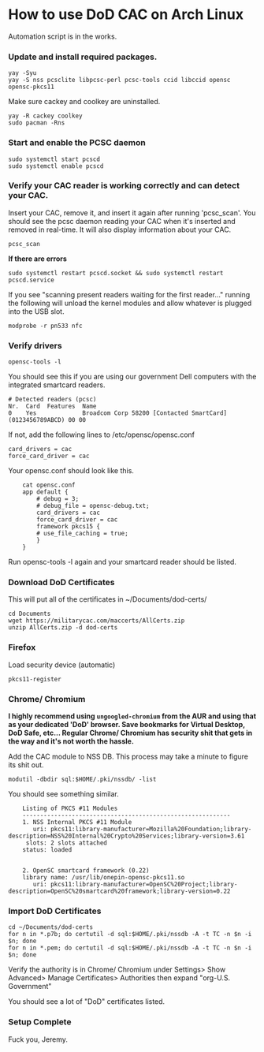 # How to use DoD CAC on Arch Linux

Automation script is in the works.

### Update and install required packages.
```
yay -Syu
yay -S nss pcsclite libpcsc-perl pcsc-tools ccid libccid opensc opensc-pkcs11
```
Make sure cackey and coolkey are uninstalled.
```
yay -R cackey coolkey
sudo pacman -Rns
```

### Start and enable the PCSC daemon
```
sudo systemctl start pcscd
sudo systemctl enable pcscd
```

### Verify your CAC reader is working correctly and can detect your CAC.
Insert your CAC, remove it, and insert it again after running 'pcsc_scan'. You should see the pcsc daemon reading your CAC when it's inserted and removed in real-time. It will also display information about your CAC.

```pcsc_scan```

**If there are errors**
```
sudo systemctl restart pcscd.socket && sudo systemctl restart pcscd.service
```

If you see "scanning present readers waiting for the first reader..." running the following will unload the kernel modules and allow whatever is plugged into the USB slot.
```
modprobe -r pn533 nfc
```

### Verify drivers
```
opensc-tools -l
```

You should see this if you are using our government Dell computers with the integrated smartcard readers.
```
# Detected readers (pcsc)
Nr.  Card  Features  Name
0    Yes             Broadcom Corp 58200 [Contacted SmartCard] (0123456789ABCD) 00 00
```

If not, add the following lines to /etc/opensc/opensc.conf
```
card_drivers = cac
force_card_driver = cac
```
Your opensc.conf should look like this.
```
    cat opensc.conf
    app default {
        # debug = 3;
        # debug_file = opensc-debug.txt;
        card_drivers = cac
        force_card_driver = cac
        framework pkcs15 {	
        # use_file_caching = true;
        }
    }
```
Run opensc-tools -l again and your smartcard reader should be listed.

### Download DoD Certificates
This will put all of the certificates in ~/Documents/dod-certs/
```
cd Documents
wget https://militarycac.com/maccerts/AllCerts.zip
unzip AllCerts.zip -d dod-certs
```

### Firefox
Load security device (automatic)
```
pkcs11-register
```

### Chrome/ Chromium

**I highly recommend using ```ungoogled-chromium``` from the AUR and using that as your dedicated 'DoD' browser. Save bookmarks for Virtual Desktop, DoD Safe, etc... Regular Chrome/ Chromium has security shit that gets in the way and it's not worth the hassle.**

Add the CAC module to NSS DB.
This process may take a minute to figure its shit out.
```
modutil -dbdir sql:$HOME/.pki/nssdb/ -list
```
You should see something similar.
```
    Listing of PKCS #11 Modules
    -----------------------------------------------------------
    1. NSS Internal PKCS #11 Module
   	   uri: pkcs11:library-manufacturer=Mozilla%20Foundation;library-description=NSS%20Internal%20Crypto%20Services;library-version=3.61
   	 slots: 2 slots attached
   	status: loaded


    2. OpenSC smartcard framework (0.22)
	library name: /usr/lib/onepin-opensc-pkcs11.so
	   uri: pkcs11:library-manufacturer=OpenSC%20Project;library-description=OpenSC%20smartcard%20framework;library-version=0.22
```

### Import DoD Certificates
```
cd ~/Documents/dod-certs
for n in *.p7b; do certutil -d sql:$HOME/.pki/nssdb -A -t TC -n $n -i $n; done
for n in *.pem; do certutil -d sql:$HOME/.pki/nssdb -A -t TC -n $n -i $n; done
```
Verify the authority is in Chrome/ Chromium under Settings> Show Advanced> Manage Certificates> Authorities then expand "org-U.S. Government"

You should see a lot of "DoD" certificates listed.

### Setup Complete

Fuck you, Jeremy.

